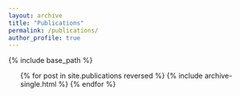 ```yaml
---
layout: archive
title: "Publications"
permalink: /publications/
author_profile: true
---
```


{% include base_path %}

<ul>
  {% for post in site.publications reversed %}
    {% include archive-single.html %}
  {% endfor %}
</ul>
